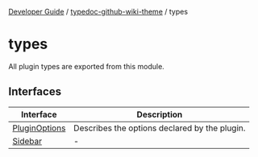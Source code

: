 [Developer Guide](../../README.md) / [typedoc-github-wiki-theme](../README.md) / types

# types

All plugin types are exported from this module.

## Interfaces

| Interface | Description |
| ------ | ------ |
| [PluginOptions](interfaces/PluginOptions.md) | Describes the options declared by the plugin. |
| [Sidebar](interfaces/Sidebar.md) | - |
